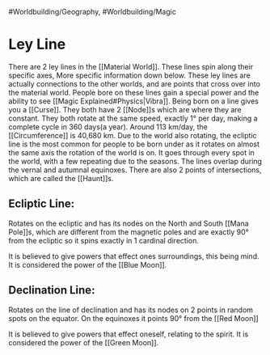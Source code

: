 #Worldbuilding/Geography, #Worldbuilding/Magic
# Ley Line

There are 2 ley lines in the [[Material World]]. These lines spin along their specific axes, More specific information down below. These ley lines are actually connections to the other worlds, and are points that cross over into the material world. People bore on these lines gain a special power and the ability to see [[Magic Explained#Physics|Vibra]]. Being born on a line gives you a [[Curse]]. They both have 2 [[Node]]s which are where they are constant. They both rotate at the same speed, exactly 1° per day, making a complete cycle in 360 days(a year). Around 113 km/day, the [[Circumference]] is 40,680 km. Due to the world also rotating, the ecliptic line is the most common for people to be born under as it rotates on almost the same axis the rotation of the world is on. It goes through every spot in the world, with a few repeating due to the seasons. The lines overlap during the vernal and autumnal equinoxes. There are also 2 points of intersections, which are called the [[Haunt]]s.

## Ecliptic Line:
Rotates on the ecliptic and has its nodes on the North and South [[Mana Pole]]s, which are different from the magnetic poles and are exactly 90° from the ecliptic so it spins exactly in 1 cardinal direction. 

It is believed to give powers that effect ones surroundings, this being mind. It is considered the power of the [[Blue Moon]].
## Declination Line:
Rotates on the line of declination and has its nodes on 2 points in random spots on the equator. On the equinoxes it points 90° from the [[Red Moon]]
 
It is believed to give powers that effect oneself, relating to the spirit. It is considered the power of the [[Green Moon]].